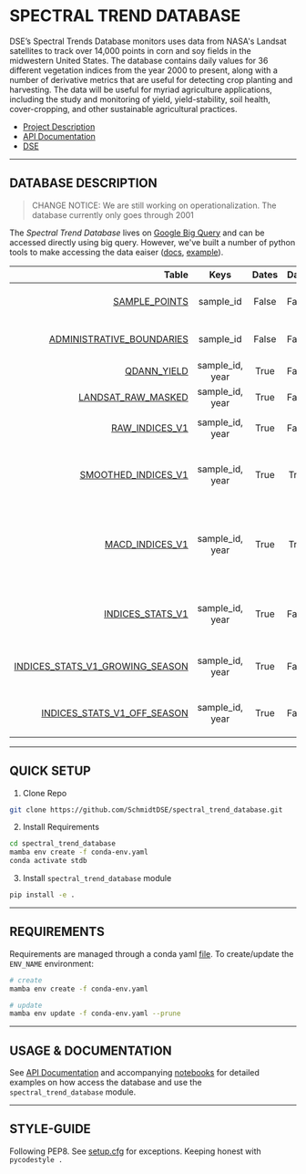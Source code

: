 #  SPECTRAL TREND DATABASE

DSE’s Spectral Trends Database monitors uses data from NASA's Landsat satellites to track over 14,000 points in corn and soy fields in the midwestern United States. The database contains daily values for 36 different vegetation indices from the year 2000 to present, along with a number of derivative metrics that are useful for detecting crop planting and harvesting. The data will be useful for myriad agriculture applications, including the study and monitoring of yield, yield-stability, soil
health, cover-cropping, and other sustainable agricultural practices.


- [Project Description](https://schmidtdse.github.io/spectral_trend_database)
- [API Documentation](https://schmidtdse.github.io/spectral_trend_database/docs)
- [DSE](https://dse.berkeley.edu)

---

## DATABASE DESCRIPTION


> CHANGE NOTICE: We are still working on operationalization. The database currently only goes through 2001

The _Spectral Trend Database_ lives on [Google Big Query](https://cloud.google.com/bigquery/docs) and can be accessed directly using big query.  However, we've built a number of python tools to make accessing the data eaiser ([docs](XXX), [example](XXX)).


| Table | Keys | Dates | Daily | Description |
| ---: | :----: | :----: | :----: | :---- |
|  [SAMPLE_POINTS](https://schmidtdse.github.io/spectral_trend_database/docs/pages/database.html/#sample_points) | sample_id | False | False | location information such as lat, lon and geohashes |
|  [ADMINISTRATIVE_BOUNDARIES](https://schmidtdse.github.io/spectral_trend_database/docs/pages/database.html/#admin_boundaries) | sample_id | False | False | administrative information such as state and county |
|  [QDANN_YIELD](https://schmidtdse.github.io/spectral_trend_database/docs/pages/database.html/#qdann_yield) | sample_id, year | True | False | yield estimations for year |
|  [LANDSAT_RAW_MASKED](https://schmidtdse.github.io/spectral_trend_database/docs/pages/database.html/#masked_landsat) | sample_id, year | True | False | masked landsat band values for year |
|  [RAW_INDICES_V1](https://schmidtdse.github.io/spectral_trend_database/docs/pages/database.html/#raw_indices) | sample_id, year | True | False | spectral indices built from `LANDSAT_RAW_MASKED`|
|  [SMOOTHED_INDICES_V1](https://schmidtdse.github.io/spectral_trend_database/docs/pages/database.html/#indices) | sample_id, year | True | True | interpolated and smoothed daily values for indices contained in `RAW_INDICES_V1` |
|  [MACD_INDICES_V1](https://schmidtdse.github.io/spectral_trend_database/docs/pages/database.html/#macd) | sample_id, year | True | True |  additional indices dervived from `SMOOTHED_INDICES_V1` whose values are useful for detecting cover-croping and green-up dates |
|  [INDICES_STATS_V1](https://schmidtdse.github.io/spectral_trend_database/docs/pages/database.html/#indices_stats) | sample_id, year | True | False | statistical (min, max, mean, median, skew, kurtosis) aggregation of `SMOOTHED_INDICES_V1` |
|  [INDICES_STATS_V1_GROWING_SEASON](https://schmidtdse.github.io/spectral_trend_database/docs/pages/database.html/#indices_stats) | sample_id, year | True | False | same as `INDICES_STATS_V1` but restricted to the "growing season" |
|  [INDICES_STATS_V1_OFF_SEASON](https://schmidtdse.github.io/spectral_trend_database/docs/pages/database.html/#indices_stats) | sample_id, year | True | False | same as `INDICES_STATS_V1` but restricted to the "off season"|

---

## QUICK SETUP

<!-- start_setup -->
1. Clone Repo

```bash
git clone https://github.com/SchmidtDSE/spectral_trend_database.git
```
2. Install Requirements

```bash
cd spectral_trend_database
mamba env create -f conda-env.yaml
conda activate stdb
```

3. Install `spectral_trend_database` module

```bash
pip install -e .
```
<!-- end_setup -->

---

## REQUIREMENTS

Requirements are managed through a conda yaml [file](./conda-env.yaml). To create/update the `ENV_NAME` environment:

```bash
# create
mamba env create -f conda-env.yaml

# update
mamba env update -f conda-env.yaml --prune
```

---

## USAGE & DOCUMENTATION

See [API Documentation](https://schmidtdse.github.io/spectral_trend_database/docs)
and accompanying [notebooks](https://github.com/SchmidtDSE/spectral_trend_database/tree/feat/apidocs/nb/public)
for detailed examples on how access the database and use the `spectral_trend_database` module.

--- 

## STYLE-GUIDE

Following PEP8. See [setup.cfg](./setup.cfg) for exceptions. Keeping honest with `pycodestyle .`


